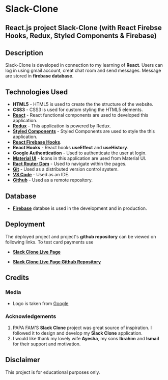 # Slack-Clone

## React.js project Slack-Clone (with React Firebse Hooks, Redux, Styled Components & Firebase)

## Description

Slack-Clone is developed in connection to my learning of **React**. Users can log in using gmail account, creat chat room and send messages. Message are stored in **firebase database**.

## Technologies Used

- **HTML5** - HTML5 is used to create the the structure of the website.
- **CSS3** - CSS3 is used for custom styling the HTML5 elements.
- **[React](https://reactjs.org/)** - React functional components are used to developed this application.
- **[Redux](https://redux.js.org/)** - This application is powered by Redux.
- **[Styled Components](https://styled-components.com/)** - Styled Components are used to style the this application.
- **[React Firebase Hooks](https://www.npmjs.com/package/react-firebase-hooks)**.
- **React Hooks** - React hooks **useEffect** and **useHistory**.
- **Google Authentication** - Used to authenticate the user at login.
- **[Material UI](https://material-ui.com/)** - Icons in this application are used from Material UI.
- **[Ract Router Dom](https://reactrouter.com/web/guides/quick-start)** - Used to navigate within the pages.
- **[Git](https://git-scm.com/)** - Used as a distributed version control system.
- **[VS Code](https://code.visualstudio.com/)** - Used as an IDE.
- **[Github](https://github.com/)** - Used as a remote repository.

## Database

- **[Firebase](https://firebase.google.com/)** databse is used in the development and in production.

## Deployment

The deployed project and project's **github repository** can be viewed on following links. To test card payments use

- **[Slack Clone Live Page](https://slack-clone-7a183.web.app/)**

- **[Slack Clone Live Page Github Repository](https://github.com/sohailshams/slack-clone)**

## Credits

### Media

- Logo is taken from [Google](https://www.google.com/)

### Acknowledgements

1. PAPA FAM'S **Slack Clone** project was great source of inspiration. I followed it to design and develop my **Slack Clone** application.
2. I would like thank my lovely wife **Ayesha**, my sons **Ibrahim** and **Ismail** for their support and motivation.

## Disclaimer

This project is for educational purposes only.
